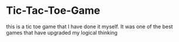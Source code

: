 # Tic-Tac-Toe-Game
this is a tic toe game that I have done it myself. It was one of the best games that have upgraded my logical thinking
